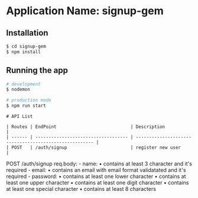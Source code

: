 # Application Name: signup-gem

## Installation
```bash
$ cd signup-gem
$ npm install
```

## Running the app

```bash
# development
$ nodemon

# production mode
$ npm run start
```
```
# API List

| Routes | EndPoint                            | Description                                            |
| ------ | ----------------------------------- | ------------------------------------------------------ |
| POST   | /auth/signup                        | register new user                                      |

```
POST /auth/signup
req.body:
    - name:
        • contains at least 3 character and it's required
    - email:
        • contains an email with email format validatated and it's required
    - password:
        • contains at least one lower character
        • contains at least one upper character
        • contains at least one digit character
        • contains at least one special character
        • contains at least 8 characters
```